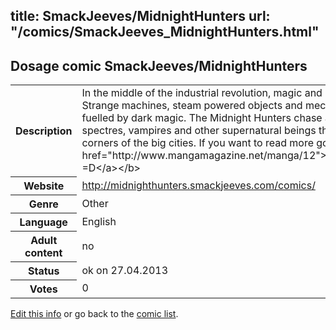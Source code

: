 title: SmackJeeves/MidnightHunters
url: "/comics/SmackJeeves_MidnightHunters.html"
---
Dosage comic SmackJeeves/MidnightHunters
-----------------------------------------

<p id="msg"></p>
<script type="text/javascript">
if (window.location.search === '?edit_info_mail=sent_ok') {
  var elem = document.getElementById("msg");
  elem.innerHTML = 'Edited information sucessfully sent.';
  elem.className = 'ok';
}
</script>
<table class="comicinfo">
<tr>
<th>Description</th><td>In the middle of the industrial revolution, magic and science collide. Strange machines, steam powered objects and mechanical devices are fuelled by dark magic. The Midnight Hunters chase and hunt Devils, spectres, vampires and other supernatural beings that lurk in the dark corners of the big cities. If you want to read more go to &lt;b&gt;&lt;a href=&quot;http://www.mangamagazine.net/manga/12&quot;&gt;MangaMagazine.net! =D&lt;/a&gt;&lt;/b&gt;</td>
</tr>
<tr>
<th>Website</th><td><a href="http://midnighthunters.smackjeeves.com/comics/">http://midnighthunters.smackjeeves.com/comics/</a></td>
</tr>
<tr>
<th>Genre</th><td>Other</td>
</tr>
<tr>
<th>Language</th><td>English</td>
</tr>
<tr>
<th>Adult content</th><td>no</td>
</tr>
<tr>
<th>Status</th><td>ok on 27.04.2013</td>
</tr>
<tr>
<th>Votes</th><td>0</td>
</tr>
</table>

[Edit this info](SmackJeeves_MidnightHunters_edit.html) or go back to the [comic list](../comic-index.html).

